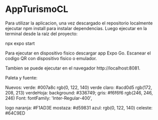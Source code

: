 # AppTurismoCL

Para utilizar la aplicacion, una vez descargado el repositorio localmente ejecutar npm install para instalar dependencias.
Luego ejecutar en la terminal desde la raíz del proyecto:

npx expo start

Para ejecutar en dispositivo fisico descargar app Expo Go.
Escanear el codigo QR con dispositivo fisico o emulador.

Tambien se puede ejecutar en el navegador http://localhost:8081.

Paleta y fuente:

Nuevos:
verde: #007a8c rgb(0, 122, 140)
verde claro: #acd0d5 rgb(172, 208, 213)
verdeHoja: background: #336749;
gris: #f6f6f6 rgb(246, 246, 246)
Font:
fontFamily: 'Inter-Regular-400',

logo
naranja: #F1AD3E
mostaza: #d59831
azul: rgb(0, 122, 140)
celeste: #64C9ED
